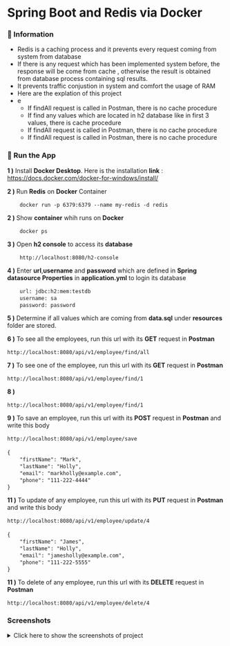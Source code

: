# Spring Boot and Redis via Docker

### 📖 Information

<ul style="list-style-type:disc">
  <li>Redis is a caching process and it prevents every request coming from system from database</li>
  <li>If there is any request which has been implemented system before, the response will be come from cache , otherwise the result is obtained from database process containing sql results.</li>
  <li>It prevents traffic conjustion in system and comfort the usage of RAM</li>
  <li>Here are the explation of this project</li>
  <li>e
      <ul>
        <li>If findAll request is called in Postman, there is no cache procedure</li>
        <li>If find any values which are located in h2 database like in first 3 values, there is cache procedure</li>
        <li>If findAll request is called in Postman, there is no cache procedure</li>
        <li>If findAll request is called in Postman, there is no cache procedure</li>
      </ul>
  </li>
</ul>

### 🔨 Run the App

<b>1 )</b> Install <b>Docker Desktop</b>. Here is the installation <b>link</b> : https://docs.docker.com/docker-for-windows/install/

<b>2 )</b> Run <b>Redis</b> on <b>Docker</b> Container
```
    docker run -p 6379:6379 --name my-redis -d redis
```

<b>2 )</b> Show <b>container</b> whih runs on <b>Docker</b>
```
    docker ps
```

<b>3 )</b> Open <b>h2 console</b> to access its <b>database</b>
```
    http://localhost:8080/h2-console
```

<b>4 )</b> Enter <b>url</b>,<b>username</b> and <b>password</b> which are defined in <b>Spring datasource Properties</b> in <b>application.yml</b> to login its database
```
    url: jdbc:h2:mem:testdb
    username: sa
    password: password
```

<b>5 )</b> Determine if all values which are coming from <b>data.sql</b> under <b>resources</b> folder are stored.


<b>6 )</b> To see all the employees, run this url with its <b>GET</b> request in <b>Postman</b>
```
http://localhost:8080/api/v1/employee/find/all
```

<b>7 )</b> To see one of the employee, run this url with its <b>GET</b> request in <b>Postman</b>
```
http://localhost:8080/api/v1/employee/find/1
```

<b>8 )</b> </b>
```
http://localhost:8080/api/v1/employee/find/1
```

<b>9 )</b> To save an employee, run this url with its <b>POST</b> request in <b>Postman</b> and write this body
```
http://localhost:8080/api/v1/employee/save

{
    "firstName": "Mark",
    "lastName": "Holly",
    "email": "markholly@example.com",
    "phone": "111-222-4444"
}
```
<b>11 )</b> To update of any employee, run this url with its <b>PUT</b> request in <b>Postman</b> and write this body
```
http://localhost:8080/api/v1/employee/update/4

{
    "firstName": "James",
    "lastName": "Holly",
    "email": "jamesholly@example.com",
    "phone": "111-222-5555"
}
```
<b>11 )</b> To delete of any employee, run this url with its <b>DELETE</b> request in <b>Postman</b>
```
http://localhost:8080/api/v1/employee/delete/4
```

### Screenshots

<details>
<summary>Click here to show the screenshots of project</summary>
    <p> Figure 1 </p>
    <img src ="screenshots\redis_1.PNG">
    <p> Figure 2 </p>
    <img src ="screenshots\redis_2.PNG">
    <p> Figure 3 </p>
    <img src ="screenshots\redis_3.PNG">
    <p> Figure 4 </p>
    <img src ="screenshots\redis_4.PNG">
    <p> Figure 5 </p>
    <img src ="screenshots\redis_5.PNG">
    <p> Figure 6 </p>
    <img src ="screenshots\redis_6.PNG">
    <p> Figure 7 </p>
    <img src ="screenshots\redis_7.PNG">
    <p> Figure 8 </p>
    <img src ="screenshots\redis_8.PNG">
    <p> Figure 9 </p>
    <img src ="screenshots\redis_9.PNG">
    <p> Figure 10 </p>
    <img src ="screenshots\redis_10.PNG">
</details>